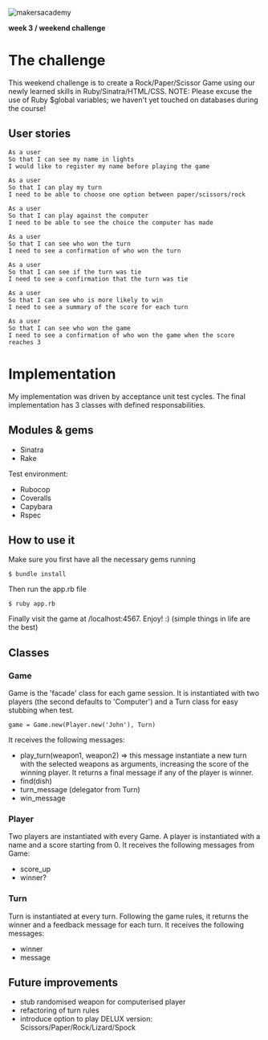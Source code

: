 ![makersacademy](media/ma_logo.png)

**week 3 / weekend challenge**

# The challenge

This weekend challenge is to create a Rock/Paper/Scissor Game using our newly learned skills in Ruby/Sinatra/HTML/CSS.
NOTE: Please excuse the use of Ruby $global variables; we haven't yet touched on databases during the course!

## User stories

```
As a user
So that I can see my name in lights
I would like to register my name before playing the game

As a user
So that I can play my turn
I need to be able to choose one option between paper/scissors/rock

As a user
So that I can play against the computer
I need to be able to see the choice the computer has made

As a user
So that I can see who won the turn
I need to see a confirmation of who won the turn

As a user
So that I can see if the turn was tie
I need to see a confirmation that the turn was tie

As a user
So that I can see who is more likely to win
I need to see a summary of the score for each turn

As a user
So that I can see who won the game
I need to see a confirmation of who won the game when the score reaches 3

```

# Implementation

My implementation was driven by acceptance unit test cycles. The final implementation has 3 classes with defined responsabilities.

## Modules & gems

* Sinatra
* Rake

Test environment:
* Rubocop
* Coveralls
* Capybara
* Rspec

## How to use it
Make sure you first have all the necessary gems running
```
$ bundle install
```
Then run the app.rb file
```
$ ruby app.rb
```
Finally visit the game at /localhost:4567. Enjoy! :) (simple things in life are the best)


## Classes

### Game

Game is the 'facade' class for each game session. It is instantiated with two players (the second defaults to 'Computer') and a Turn class for easy stubbing when test.
```
game = Game.new(Player.new('John'), Turn)
```
It receives the following messages:
* play_turn(weapon1, weapon2) => this message instantiate a new turn with the selected weapons as arguments, increasing the score of the winning player. It returns a final message if any of the player is winner.
* find(dish)
* turn_message (delegator from Turn)
* win_message

### Player

Two players are instantiated with every Game. A player is instantiated with a name and a score starting from 0.
It receives the following messages from Game:
* score_up
* winner?

### Turn

Turn is instantiated at every turn. Following the game rules, it returns the winner and a feedback message for each turn.
It receives the following messages:
* winner
* message


## Future improvements

* stub randomised weapon for computerised player
* refactoring of turn rules
* introduce option to play DELUX version: Scissors/Paper/Rock/Lizard/Spock
